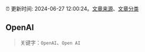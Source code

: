 :alarm_clock: 更新时间: 2024-06-27 12:00:24。[文章来源](/README.md)、[文章分类](/TAGS.md)

## OpenAI


> 关键字：`OpenAI`、`Open AI`



